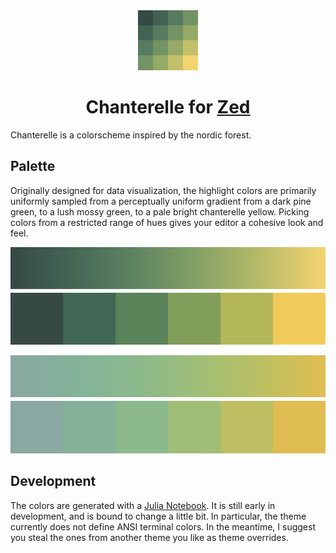 <div align="center">
    <img src="https://raw.githubusercontent.com/steffenhaug/Chanterelle/main/assets/chanterelle.png" width="96" alt="Logo"/><br/>
    <h1>Chanterelle for <a href="https://github.com/zed-industries/zed">Zed</a></h1>
</div>

Chanterelle is a colorscheme inspired by the nordic forest.

## Palette
Originally designed for data visualization, the highlight colors are
primarily uniformly sampled from a perceptually uniform gradient from a dark pine green,
to a lush mossy green,
to a pale bright chanterelle yellow.
Picking colors from a restricted range of hues gives your editor
a cohesive look and feel.

<p align="center">
<img src="https://raw.githubusercontent.com/steffenhaug/Chanterelle/main/assets/gradient.svg" width="512" alt="Gradient"/><br/>
<img src="https://raw.githubusercontent.com/steffenhaug/Chanterelle/main/assets/discretegradient.svg" width="512" alt="Discrete Gradient"/><br/>
</p>

<p align="center">
<img src="https://raw.githubusercontent.com/steffenhaug/Chanterelle/main/assets/gradient_isoluminant.svg" width="512" alt="Gradient"/><br/>
<img src="https://raw.githubusercontent.com/steffenhaug/Chanterelle/main/assets/discretegradient_isoluminant.svg" width="512" alt="Discrete Gradient"/><br/>
</p>

## Development
The colors are generated with a [Julia Notebook](https://github.com/steffenhaug/Chanterelle).
It is still early in development, and is bound to change a little bit.
In particular, the theme currently does not define ANSI terminal colors.
In the meantime, I suggest you steal the ones from another theme you like
as theme overrides.
